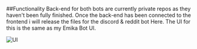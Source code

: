 ##Functionality
Back-end for both bots are currently private repos as they haven't been fully finished. Once the back-end has been connected to the frontend i will release the files for the discord & reddit bot Here. The UI for this is the same as my Emika Bot UI.

![UI](https://i.imgur.com/nDQt24x.png)
